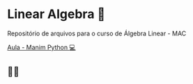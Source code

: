 # Linear Algebra :thinking:
Repositório de arquivos para o curso de Álgebra Linear - MAC

[Aula - Manim Python :computer:](./Manim/videos/Aula1/1440p60/Animation.mp4)

## :rocket::fire:
